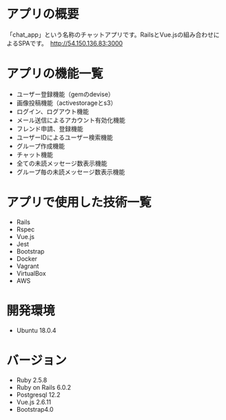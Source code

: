 # アプリの概要
 「chat_app」という名称のチャットアプリです。RailsとVue.jsの組み合わせによるSPAです。　http://54.150.136.83:3000
# アプリの機能一覧
  - ユーザー登録機能（gemのdevise）
  - 画像投稿機能（activestorageとs3）
  - ログイン、ログアウト機能
  - メール送信によるアカウント有効化機能
  - フレンド申請、登録機能
  - ユーザーIDによるユーザー検索機能
  - グループ作成機能
  - チャット機能
  - 全ての未読メッセージ数表示機能
  - グループ毎の未読メッセージ数表示機能
  
# アプリで使用した技術一覧
  - Rails
  - Rspec
  - Vue.js
  - Jest
  - Bootstrap
  - Docker
  - Vagrant
  - VirtualBox
  - AWS

# 開発環境
  - Ubuntu 18.0.4
 
# バージョン
  - Ruby 2.5.8
  - Ruby on Rails 6.0.2
  - Postgresql 12.2
  - Vue.js 2.6.11
  - Bootstrap4.0
